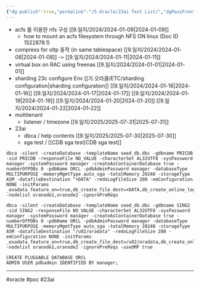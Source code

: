 ```yaml
---
{"dg-publish":true,"permalink":"/5.Oracle/23ai Test List/","dgPassFrontmatter":true,"noteIcon":""}
---
```


- acfs 를 이용한 nfs 구성 [[9.일지/2024/2024-01-09\|2024-01-09]]
   - how to mount an acfs filesystem through NFS ON linux (Doc ID 1522878.1) 
- compress for oltp 동작 (in same tablespace) [[9.일지/2024/2024-01-08\|2024-01-08]] -> [[9.일지/2024/2024-01-11\|2024-01-11]]
- virtual box on RAC using freenas [[9.일지/2024/2024-01-01\|2024-01-01]]
- sharding 23c configure Env [[가.오라클/ETC/sharding configuration\|sharding configuration]] [[9.일지/2024/2024-01-16\|2024-01-16]] [[9.일지/2024/2024-01-17\|2024-01-17]] [[9.일지/2024/2024-01-19\|2024-01-19]] [[9.일지/2024/2024-01-20\|2024-01-20]] [[9.일지/2024/2024-01-22\|2024-01-22]]
- multitenant 
	- listener / timezone [[9.일지/2025/2025-07-31\|2025-07-31]]
- 23ai 
	- dbca / help contents [[9.일지/2025/2025-07-30\|2025-07-30]]
	- sga test / [[CDB sga test\|CDB sga test]]

```
dbca -silent -createDatabase -templateName seed_db.dbc -gdbname PRICDB -sid PRICDB -responseFile NO_VALUE -characterSet AL32UTF8 -sysPassword manager -systemPassword manager -createAsContainerDatabase true -numberOfPDBs 0 -pdbName ORCL -pdbAdminPassword manager -databaseType MULTIPURPOSE -memoryMgmtType auto_sga -totalMemory 20240 -storageType ASM -datafileDestination "+DATA" -redoLogFileSize 200 -emConfiguration NONE -initParams _exadata_feature_on=true,db_create_file_dest=+DATA,db_create_online_log_dest_1=+DATA -nodelist oranode1,oranode2 -ignorePreReqs 

dbca -silent -createDatabase -templateName seed_db.dbc -gdbname SING2 -sid SING2 -responseFile NO_VALUE -characterSet AL32UTF8 -sysPassword manager -systemPassword manager -createAsContainerDatabase true -numberOfPDBs 0 -pdbName ORCL -pdbAdminPassword manager -databaseType MULTIPURPOSE -memoryMgmtType auto_sga -totalMemory 20240 -storageType ASM -datafileDestination "/u02/oradata" -redoLogFileSize 200 -emConfiguration NONE -initParams _exadata_feature_on=true,db_create_file_dest=/u02/oradata,db_create_online_log_dest_1=/u02/oradata -nodelist oranode1,oranode2 -ignorePreReqs -useOMF true

CREATE PLUGGABLE DATABASE ORCL
ADMIN USER pdbadmin IDENTIFIED BY manager;
```


---

#oracle #poc #23ai 